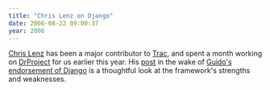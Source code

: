 ```yaml
---
title: "Chris Lenz on Django"
date: 2006-08-22 09:00:37
year: 2006
---
```

<a href="http://www.cmlenz.net/">Chris Lenz</a> has been a major contributor to <a href="http://projects.edgewall.com/trac">Trac</a>, and spent a month working on <a href="http://www.drproject.org">DrProject</a> for us earlier this year.  His <a href="http://www.cmlenz.net/blog/2006/08/the_python_web_.html">post</a> in the wake of <a href="http://pyre.third-bit.com/blog/archives/613.html">Guido's endorsement of Django</a> is a thoughtful look at the framework's strengths and weaknesses.
